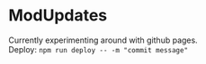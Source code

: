 # ModUpdates
Currently experimenting around with github pages. <br />
Deploy: `npm run deploy -- -m "commit message"`
